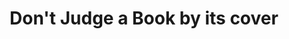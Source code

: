 ---
pid: llb49
title: Don't Judge a Book by its cover
location_transcription: Fairmount
coordinates: 
zipcode: '19104'
gen_neighborhood: West Philadelphia
neighborhood: University City,Belmont,Parkside,Powelton Village
outside_phl: 
age: '14'
age_range: 13-19
instagram: 
image_file_name: llb_49.jpg
proposal_transcription: magic inside
topic: Unity,Uplifting
topic_summary: 0, 0
type: Conceptual
keywords_other: 
credit: 
image_labels: 
twitter: 
facebook: 
permalink: "/monuments/llb49/"
layout: item-page
---